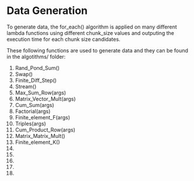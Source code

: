 # Data Generation

To generate data, the for_each() algorithm is applied on many different lambda functions using different chunk_size values and 
outputing the execution time for each chunk size candidates.

These following functions are used to generate data and they can be found in the algotithms/ folder:
1. Rand_Pond_Sum()
1. Swap()
1. Finite_Diff_Step()
1. Stream()
1. Max_Sum_Row(args)
1. Matrix_Vector_Mult(args)
1. Cum_Sum(args)
1. Factorial(args)
1. Finite_element_F(args)
1. Triples(args)
1. Cum_Product_Row(args)
1. Matrix_Matrix_Mult()
1. Finite_element_K()
1.
1.
1.
1.
1.
